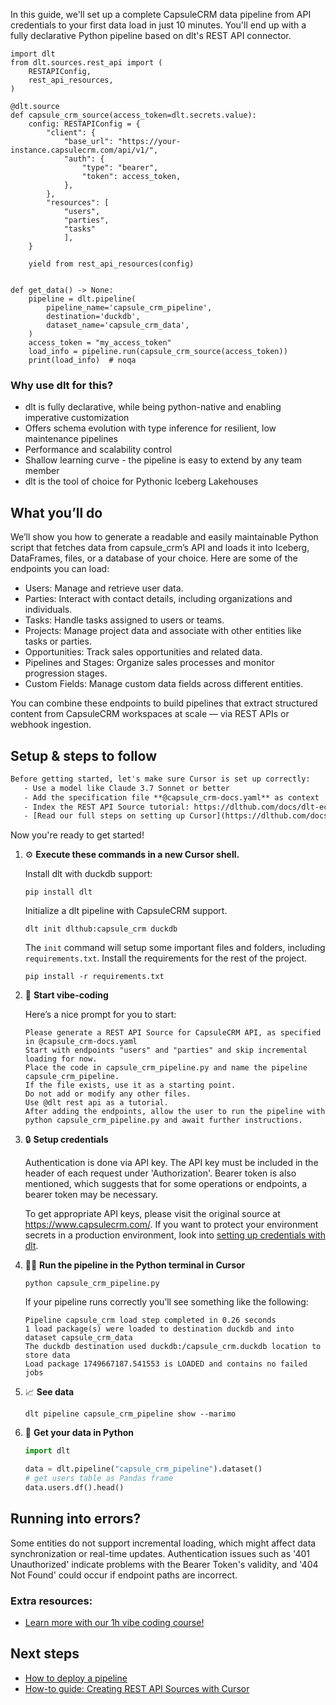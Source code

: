 In this guide, we'll set up a complete CapsuleCRM data pipeline from API credentials to your first data load in just 10 minutes. You'll end up with a fully declarative Python pipeline based on dlt's REST API connector.

```python-outcome
import dlt
from dlt.sources.rest_api import (
    RESTAPIConfig,
    rest_api_resources,
)

@dlt.source
def capsule_crm_source(access_token=dlt.secrets.value):
    config: RESTAPIConfig = {
        "client": {
            "base_url": "https://your-instance.capsulecrm.com/api/v1/",
            "auth": {
                "type": "bearer",
                "token": access_token,
            },
        },
        "resources": [
            "users",
            "parties",
            "tasks"
            ],
    }

    yield from rest_api_resources(config)


def get_data() -> None:
    pipeline = dlt.pipeline(
        pipeline_name='capsule_crm_pipeline',
        destination='duckdb',
        dataset_name='capsule_crm_data', 
    )
    access_token = "my_access_token"
    load_info = pipeline.run(capsule_crm_source(access_token))
    print(load_info)  # noqa
```

### Why use dlt for this?

- dlt is fully declarative, while being python-native and enabling imperative customization
- Offers schema evolution with type inference for resilient, low maintenance pipelines
- Performance and scalability control
- Shallow learning curve - the pipeline is easy to extend by any team member
- dlt is the tool of choice for Pythonic Iceberg Lakehouses

## What you’ll do

We’ll show you how to generate a readable and easily maintainable Python script that fetches data from capsule_crm’s API and loads it into Iceberg, DataFrames, files, or a database of your choice. Here are some of the endpoints you can load:

- Users: Manage and retrieve user data.
- Parties: Interact with contact details, including organizations and individuals.
- Tasks: Handle tasks assigned to users or teams.
- Projects: Manage project data and associate with other entities like tasks or parties.
- Opportunities: Track sales opportunities and related data.
- Pipelines and Stages: Organize sales processes and monitor progression stages.
- Custom Fields: Manage custom data fields across different entities.

You can combine these endpoints to build pipelines that extract structured content from CapsuleCRM workspaces at scale — via REST APIs or webhook ingestion.

## Setup & steps to follow

```default
Before getting started, let's make sure Cursor is set up correctly:
   - Use a model like Claude 3.7 Sonnet or better
   - Add the specification file **@capsule_crm-docs.yaml** as context
   - Index the REST API Source tutorial: https://dlthub.com/docs/dlt-ecosystem/verified-sources/rest_api/ and add it to context as **@dlt rest api**
   - [Read our full steps on setting up Cursor](https://dlthub.com/docs/dlt-ecosystem/llm-tooling/cursor-restapi#23-configuring-cursor-with-documentation)
```

Now you're ready to get started! 

1. ⚙️ **Execute these commands in a new Cursor shell.**
    
    Install dlt with duckdb support:
    ```shell
    pip install dlt
    ```

    Initialize a dlt pipeline with CapsuleCRM support.
    ```shell
    dlt init dlthub:capsule_crm duckdb
    ```

    The `init` command will setup some important files and folders, including `requirements.txt`. Install the requirements for the rest of the project.
    ```shell
    pip install -r requirements.txt
    ```
    
2. 🤠 **Start vibe-coding**
    
    Here’s a nice prompt for you to start: 
    
    ```prompt
    Please generate a REST API Source for CapsuleCRM API, as specified in @capsule_crm-docs.yaml 
    Start with endpoints "users" and "parties" and skip incremental loading for now. 
    Place the code in capsule_crm_pipeline.py and name the pipeline capsule_crm_pipeline. 
    If the file exists, use it as a starting point. 
    Do not add or modify any other files. 
    Use @dlt rest api as a tutorial. 
    After adding the endpoints, allow the user to run the pipeline with python capsule_crm_pipeline.py and await further instructions.
    ```

    
3. 🔒 **Setup credentials** 
    
    Authentication is done via API key. The API key must be included in the header of each request under 'Authorization'. Bearer token is also mentioned, which suggests that for some operations or endpoints, a bearer token may be necessary.
    
    To get appropriate API keys, please visit the original source at https://www.capsulecrm.com/.
    If you want to protect your environment secrets in a production environment, look into [setting up credentials with dlt](https://dlthub.com/docs/walkthroughs/add_credentials).
    
4. 🏃‍♀️ **Run the pipeline in the Python terminal in Cursor**
    
    ```shell
    python capsule_crm_pipeline.py
    ```
    
    If your pipeline runs correctly you’ll see something like the following:
    
    ```shell
    Pipeline capsule_crm load step completed in 0.26 seconds
    1 load package(s) were loaded to destination duckdb and into dataset capsule_crm_data
    The duckdb destination used duckdb:/capsule_crm.duckdb location to store data
    Load package 1749667187.541553 is LOADED and contains no failed jobs
    ```
    
5. 📈 **See data**
    
    ```shell
    dlt pipeline capsule_crm_pipeline show --marimo
    ```
    
6. 🐍 **Get your data in Python**
    
    ```python
    import dlt

   data = dlt.pipeline("capsule_crm_pipeline").dataset()
   # get users table as Pandas frame
   data.users.df().head()
    ```

## Running into errors?

Some entities do not support incremental loading, which might affect data synchronization or real-time updates. Authentication issues such as '401 Unauthorized' indicate problems with the Bearer Token's validity, and '404 Not Found' could occur if endpoint paths are incorrect.

### Extra resources:

- [Learn more with our 1h vibe coding course!](https://www.youtube.com/watch?v=GGid70rnJuM)

## Next steps

- [How to deploy a pipeline](https://dlthub.com/docs/walkthroughs/deploy-a-pipeline)
- [How-to guide: Creating REST API Sources with Cursor](https://dlthub.com/docs/dlt-ecosystem/llm-tooling/cursor-restapi)